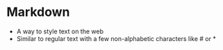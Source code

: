 # Markdown

- A way to style text on the web
- Similar to regular text with a few non-alphabetic characters like # or *
